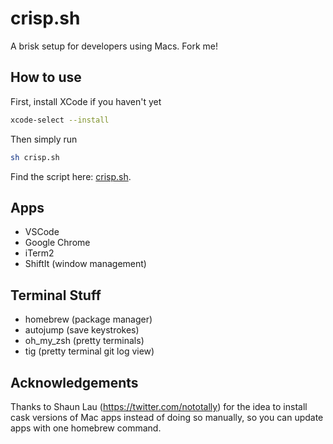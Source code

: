 # crisp.sh
A brisk setup for developers using Macs. Fork me!

## How to use

First, install XCode if you haven't yet
```sh
xcode-select --install
```

Then simply run
```sh
sh crisp.sh
```

Find the script here: [crisp.sh](crisp.sh).

## Apps

* VSCode
* Google Chrome
* iTerm2
* ShiftIt (window management)

## Terminal Stuff

* homebrew (package manager)
* autojump (save keystrokes)
* oh_my_zsh (pretty terminals)
* tig (pretty terminal git log view)

## Acknowledgements

Thanks to Shaun Lau (https://twitter.com/nototally) for the idea to install cask versions of Mac apps instead of doing so manually, so you can update apps with one homebrew command.
